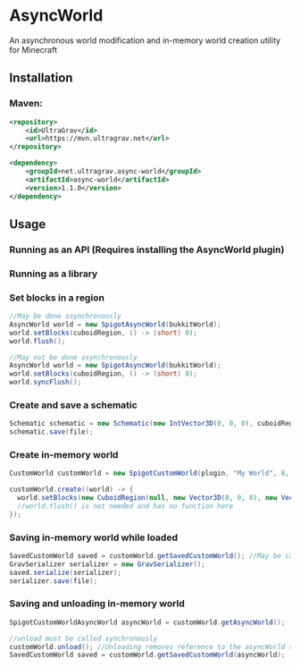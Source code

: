 # AsyncWorld
An asynchronous world modification and in-memory world creation utility for Minecraft
## Installation
### Maven:
```xml
<repository>
    <id>UltraGrav</id>
    <url>https://mvn.ultragrav.net</url>
</repository>

<dependency>
    <groupId>net.ultragrav.async-world</groupId>
    <artifactId>async-world</artifactId>
    <version>1.1.0</version>
</dependency>
```

## Usage
### Running as an API (Requires installing the AsyncWorld plugin)

### Running as a library

### Set blocks in a region
```java
//May be done asynchronously
AsyncWorld world = new SpigotAsyncWorld(bukkitWorld);
world.setBlocks(cuboidRegion, () -> (short) 0);
world.flush();

//May not be done asynchronously
AsyncWorld world = new SpigotAsyncWorld(bukkitWorld);
world.setBlocks(cuboidRegion, () -> (short) 0);
world.syncFlush();
```

### Create and save a schematic
```java
Schematic schematic = new Schematic(new IntVector3D(0, 0, 0), cuboidRegion);
schematic.save(file);
```

### Create in-memory world
```java
CustomWorld customWorld = new SpigotCustomWorld(plugin, "My World", 8, 8); //Plugin, Name, X Size in chunks, Z size in chunks

customWorld.create((world) -> {
  world.setBlocks(new CuboidRegion(null, new Vector3D(0, 0, 0), new Vector3D(1, 1, 1)), () -> (short) 1);
  //world.flush() is not needed and has no function here
});
```

### Saving in-memory world while loaded
```java
SavedCustomWorld saved = customWorld.getSavedCustomWorld(); //May be called asynchronously, the function will decide whether to post to main thread or not.
GravSerializer serializer = new GravSerializer();
saved.serialize(serializer);
serializer.save(file);
```

### Saving and unloading in-memory world
```java
SpigotCustomWorldAsyncWorld asyncWorld = customWorld.getAsyncWorld();

//unload must be called synchronously
customWorld.unload(); //Unloading removes reference to the asyncWorld so we store it in the line above
SavedCustomWorld saved = customWorld.getSavedCustomWorld(asyncWorld);
```
